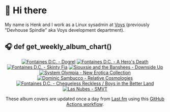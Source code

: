# 👋 Hi there

My name is Henk and I work as a Linux sysadmin at <a href="https://www.voys.co/about/">Voys</a> (previously "Devhouse Spindle" aka Voys development department).

## 🎧 def get_weekly_album_chart()
<!-- lastfm -->
<p align="center"><a href="https://www.last.fm/music/Fontaines+D.C./Dogrel"><img src="https://lastfm.freetls.fastly.net/i/u/64s/a6e4705a174dcf7b423e82ed06038263.jpg" title="Fontaines D.C. - Dogrel"></a> <a href="https://www.last.fm/music/Fontaines+D.C./A+Hero%27s+Death"><img src="https://lastfm.freetls.fastly.net/i/u/64s/c26a07bde7cb26e937acf90255fdf240.jpg" title="Fontaines D.C. - A Hero's Death"></a> <a href="https://www.last.fm/music/Fontaines+D.C./Skinty+Fia"><img src="https://lastfm.freetls.fastly.net/i/u/64s/7384e60ccd4592662d959e2ec5335864.jpg" title="Fontaines D.C. - Skinty Fia"></a> <a href="https://www.last.fm/music/Siouxsie+and+the+Banshees/Downside+Up"><img src="https://lastfm.freetls.fastly.net/i/u/64s/e0d7d49621c01a45073f1f6a173b7e96.jpg" title="Siouxsie and the Banshees - Downside Up"></a> <a href="https://www.last.fm/music/System+Olympia/New+Erotica+Collection"><img src="https://lastfm.freetls.fastly.net/i/u/64s/4889493c2fbb1966d79a94d2e0f9cf21.jpg" title="System Olympia - New Erotica Collection"></a> <a href="https://www.last.fm/music/Dominic+Sambucco/Relative+Cosmologies"><img src="https://lastfm.freetls.fastly.net/i/u/64s/159de91f9198a2f7ab22df4a240614f4.jpg" title="Dominic Sambucco - Relative Cosmologies"></a> <a href="https://www.last.fm/music/Fontaines+D.C./Chequeless+Reckless+%2F+Boys+in+the+Better+Land"><img src="https://lastfm.freetls.fastly.net/i/u/64s/272561cd9f7c13976c366b53425d8f25.jpg" title="Fontaines D.C. - Chequeless Reckless / Boys in the Better Land"></a> <a href="https://www.last.fm/music/Las+Nubes/SMVT"><img src="https://lastfm.freetls.fastly.net/i/u/64s/b7950b59df3a033c26fabbdb97140e7d.jpg" title="Las Nubes - SMVT"></a> </p>

<p align="center">These album covers are updated once a day from <a href="https://www.last.fm/user/hbokh">Last.fm</a> using this <a href="https://github.com/marketplace/actions/lastfm-to-markdown">GitHub Actions workflow</a>.</p>
